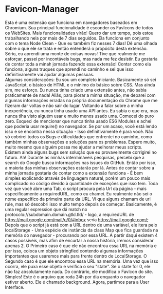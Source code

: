 # Favicon-Manager
 Esta é uma extensão que funciona em navegadores baseados em Chromium. Sua principal funcionalidade é esconder os FavIcons de todos os WebSites. Mais funcionalidades virão! Quero dar um tempo, pois estou trabalhando nela por mais de 7 dias seguidos. Ela funciona em conjunto com o tema Node Clean - Que eu também fiz nesses 7 dias! Dê uma olhada sobre o que ele se trata e então entenderá o propósito desta extensão.  
 Sério, eu aprendi uma monte de coisas novas! Tive que realmente me esforçar, passei por incontáveis bugs, mas nada me fez desistir. Eu gostaria de contar toda a minah jornada fazendo essa extensão! Contar como ela funciona, alguns truques que aprendi no caminho e sei que isso definitivamente vai ajudar algumas pessoas.  
 Algumas considerações:
 Eu sou um completo iniciante. Basicamente só sei JavaScript, o básico de HTML e o mínimo do básico sobre CSS. Mas ainda sim, me esforço. Eu nunca tinha criado uma extensão antes, não sabia praticamente de nada! Aliás, para piorar a minha situação, me deparei com algumas informações erradas na própria documentação do Chrome que me fizeram dar voltas e não sair do lugar. Voltando a falar sobre a minha inexperiência, eu nunca tinha usado uma API antes. Eu sabia o que era, mas nunca tiha visto alguém usar e muito menos usado uma. Comecei do puro zero. Esqueci de mencionar que nunca tinha usado ES6 Modules e achei que poderia usar require() no navegador. Se por um acaso, você está lendo isso e se encontra nessa situação - Isso definitivamente é para você.
 Não só cobrirei todos os Bugs e dificuldades que enfrentei no caminho, como também minhas observações e soluções para os problemas. Espero muito, muito mesmo que alguém possa me ajudar a melhorar meus scripts. Existem ainda alguns bugs sem solução que eu provavelmente corrigirei no futuro.
 Ah! Durante as minhas intermináveis pesquisas, percebi que a search do Google busca informações nas issues do GitHub. Então por isso, a maioria das minhas observações estarão por lá.
 Antes de contar sobre a minha jornada gostaria de contar como a extensão funciona - É bem simples explicando através de linguagem natural, porém um pouco mais complicado no código devido à quantidade de exceções que isso tem.
 Toda vez que você abre uma Tab, o script procura pela Url da página - mais especificamente a requiredURL, como eu chamei. Eu realmente não sei o nome específico da primeira parte da URL. Vi que alguns chamam de url rule, mas só descobri isso muito tempo depois de começar.
Basicamente, é uma regular expression que dá match no protocolo://subdomain.domain.gtld.tld/ - logo, a requiredURL de https://mail.google.com/mail/u/0/#inbox seria https://mail.google.com/;
 Depois que o script já está com a URL dentro de uma variável, ele itera pelo localStorage - Uma espécie de instância da class Map que fica guardada na memória do navegador - procurando por essa URL. A partir daqui existem 4 casos possíveis, mas afim de encurtar a nossa história, iremos considerar apenas 2. O Primeiro caso é que ele não encontrou essa URL na memória e por isso, coloca um objeto stringfied contendo algumas informações importantes que usaremos mais para frente dentro de LocalStorage. O Segundo caso é que ele encontrou essa URL na memória. Uma vez que isso ocorra, ele puxa esse objeto e verifica o seu "state". Se o state for 0, ele não faz absolutamente nada. Do contrário, ele modifica o FavIcon do site. Simples! Este é o arquivo que roda 24h por dia enquanto o navegador estiver aberto. Ele é chamado background.
 Agora, partimos para a User Interface.
 
